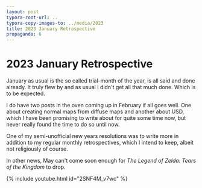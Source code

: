 ```yaml
---
layout: post
typora-root-url: ..
typora-copy-images-to: ../media/2023
title: 2023 January Retrospective
propaganda: 6
---
```


2023 January Retrospective
=========================

January as usual is the so called trial-month of the year, is all said and done already. It truly flew by and as usual I didn't get all that much done. Which is to be expected.

I do have two posts in the oven coming up in February if all goes well. One about creating normal maps from diffuse maps and another about USD, which I have been promising to write about for quite some time now, but never really found the time to do so until now.

One of my semi-unofficial new years resolutions was to write more in addition to my regular monthly retrospectives, which I intend to keep, albeit not religiously of course.

In other news, May can't come soon enough for *The Legend of Zelda: Tears of the Kingdom* to drop.

{% include youtube.html id="2SNF4M_v7wc" %}
